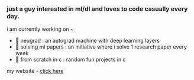 ### just a guy interested in ml/dl and loves to code casually every day.

i am currently working on ~

- 🌱 neugrad : an autograd machine with deep learning layers
- 🌱 solving ml papers : an initiative where i solve 1 research paper every week
- 🌱 from scratch in c : random fun projects in c

my website - [click here](https://cneuralnets.netlify.app/)
